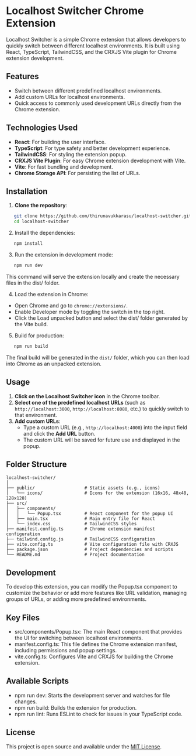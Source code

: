 # Localhost Switcher Chrome Extension

Localhost Switcher is a simple Chrome extension that allows developers to quickly switch between different localhost environments. It is built using React, TypeScript, TailwindCSS, and the CRXJS Vite plugin for Chrome extension development.

## Features

- Switch between different predefined localhost environments.
- Add custom URLs for localhost environments.
- Quick access to commonly used development URLs directly from the Chrome extension.

## Technologies Used

- **React**: For building the user interface.
- **TypeScript**: For type safety and better development experience.
- **TailwindCSS**: For styling the extension popup.
- **CRXJS Vite Plugin**: For easy Chrome extension development with Vite.
- **Vite**: For fast bundling and development.
- **Chrome Storage API**: For persisting the list of URLs.

## Installation

1. **Clone the repository**:

```bash
   git clone https://github.com/thirunavukkarasu/localhost-switcher.git
   cd localhost-switcher
```

2. Install the dependencies:

```bash
   npm install
```

3. Run the extension in development mode:

```bash
   npm run dev
```
This command will serve the extension locally and create the necessary files in the dist/ folder.

4. Load the extension in Chrome:

- Open Chrome and go to `chrome://extensions/`.
- Enable Developer mode by toggling the switch in the top right.
- Click the Load unpacked button and select the dist/ folder generated by the Vite build.

5. Build for production:

```bash
   npm run build
```

The final build will be generated in the `dist/` folder, which you can then load into Chrome as an unpacked extension.

## Usage

1. **Click on the Localhost Switcher icon** in the Chrome toolbar.
2. **Select one of the predefined localhost URLs** (such as `http://localhost:3000`, `http://localhost:8080`, etc.) to quickly switch to that environment.
3. **Add custom URLs**:
    * Type a custom URL (e.g., `http://localhost:4000`) into the input field and click the **Add URL** button.
    * The custom URL will be saved for future use and displayed in the popup.

## Folder Structure

```
localhost-switcher/
│
├── public/                   # Static assets (e.g., icons)
│   └── icons/                # Icons for the extension (16x16, 48x48, 128x128)
├── src/
│   ├── components/
│   │   └── Popup.tsx         # React component for the popup UI
│   ├── main.tsx              # Main entry file for React
│   └── index.css             # TailwindCSS styles
├── manifest.config.ts        # Chrome extension manifest configuration
├── tailwind.config.js        # TailwindCSS configuration
├── vite.config.ts            # Vite configuration file with CRXJS
├── package.json              # Project dependencies and scripts
└── README.md                 # Project documentation
```

## Development

To develop this extension, you can modify the Popup.tsx component to customize the behavior or add more features like URL validation, managing groups of URLs, or adding more predefined environments.

## Key Files

* src/components/Popup.tsx: The main React component that provides the UI for switching between localhost environments.
* manifest.config.ts: This file defines the Chrome extension manifest, including permissions and popup settings.
* vite.config.ts: Configures Vite and CRXJS for building the Chrome extension.

## Available Scripts

* npm run dev: Starts the development server and watches for file changes.
* npm run build: Builds the extension for production.
* npm run lint: Runs ESLint to check for issues in your TypeScript code.

## License

This project is open source and available under the [MIT License](LICENSE).